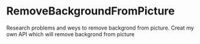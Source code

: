 # RemoveBackgroundFromPicture
Research problems and weys to remove backgrond from picture. 
Creat my own API which will remove backgrond from picture
